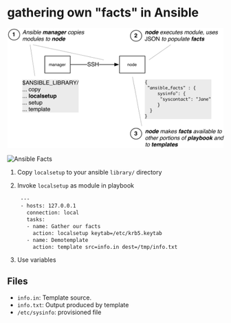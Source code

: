 # gathering own "facts" in Ansible


![Ansible Facts](https://github.com/jpmens/ansible-facts/raw/master/ansible-facts-local.png)

![Ansible Facts](raw/master/ansible-facts-local.png)


1. Copy `localsetup` to your ansible `library/` directory
2. Invoke `localsetup` as module in playbook

		---
		- hosts: 127.0.0.1
		  connection: local
		  tasks:
		  - name: Gather our facts
		    action: localsetup keytab=/etc/krb5.keytab
		  - name: Demotemplate
		    action: template src=info.in dest=/tmp/info.txt
3. Use variables

## Files

* `info.in`: Template source.
* `info.txt`: Output produced by template
* `/etc/sysinfo`: provisioned file
